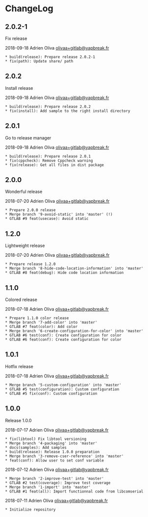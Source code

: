 # ChangeLog


## 2.0.2-1

Fix release

2018-09-18	Adrien Oliva <olivaa+gitlab@yapbreak.fr>

	* build(release): Prepare release 2.0.2-1
	* fix(path): Update share/ path

## 2.0.2

Install release

2018-09-18	Adrien Oliva <olivaa+gitlab@yapbreak.fr>

	* build(release): Prepare release 2.0.2
	* fix(install): Add sample to the right install directory

## 2.0.1

Go to release manager

2018-09-18	Adrien Oliva <olivaa+gitlab@yapbreak.fr>

	* build(release): Prepare release 2.0.1
	* fix(cppcheck): Remove Cppcheck warning
	* fix(release): Get all files in dist package


## 2.0.0

Wonderful release

2018-07-20	Adrien Oliva <olivaa+gitlab@yapbreak.fr>

	* Prepare 2.0.0 release
	* Merge branch '9-avoid-static' into 'master' (!)
	* GTLAB #9 feat(usecase): Avoid static

## 1.2.0

Lightweight release

2018-07-20	Adrien Oliva <olivaa+gitlab@yapbreak.fr>

	* Prepare release 1.2.0
	* Merge branch '8-hide-code-location-information' into 'master'
	* GTLAB #8 feat(debug): Hide code location information


## 1.1.0

Colored release

2018-07-18	Adrien Oliva <olivaa+gitlab@yapbreak.fr>

	* Prepare 1.1.0 color release
	* Merge branch '7-add-color' into 'master'
	* GTLAB #7 feat(color): Add color
	* Merge branch '6-create-configuration-for-color' into 'master'
	* GTLAB #6 test(conf): Create configuration for color
	* GTLAB #6 feat(conf): Create configuration for color

## 1.0.1

Hotfix release

2018-07-18	Adrien Oliva <olivaa+gitlab@yapbreak.fr>

	* Merge branch '5-custom-configuration' into 'master'
	* GTLAB #5 test(configuration): Custom configuration
	* GTLAB #5 fix(conf): Custom configuration


## 1.0.0

Release 1.0.0

2018-07-17	Adrien Oliva <olivaa+gitlab@yapbreak.fr>

	* fix(libtool) Fix libtool versioning
	* Merge branch '4-packaging' into 'master'
	* docs(samples): Add samples
	* build(release): Release 1.0.0 preparation
	* Merge branch '3-remove-cser-reference' into 'master'
	* feat(conf): Allow user to set conf variable

2018-07-12	Adrien Oliva <olivaa+gitlab@yapbreak.fr>

	* Merge branch '2-improve-test' into 'master'
	* GTLAB #2 test(coverage): Improve test coverage
	* Merge branch '1-import' into 'master'
	* GTLAB #1 feat(all): Import functionnal code from libcomserial

2018-07-11	Adrien Oliva <olivaa+gitlab@yapbreak.fr>

	* Initialize repository
